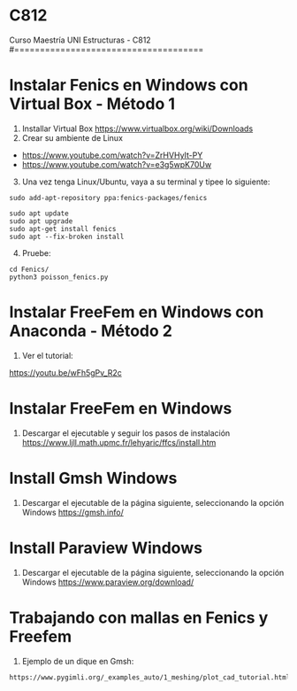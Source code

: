# C812
Curso Maestría UNI Estructuras - C812
#=====================================

# Instalar Fenics en Windows con Virtual Box - Método 1

1. Installar Virtual Box 
https://www.virtualbox.org/wiki/Downloads
2. Crear su ambiente de Linux
- https://www.youtube.com/watch?v=ZrHVHyIt-PY 
- https://www.youtube.com/watch?v=e3g5wpK70Uw


3. Una vez tenga Linux/Ubuntu, vaya a su terminal y tipee lo siguiente:

~~~
sudo add-apt-repository ppa:fenics-packages/fenics
~~~

~~~
sudo apt update
sudo apt upgrade
sudo apt-get install fenics
sudo apt --fix-broken install   
~~~

4. Pruebe:
~~~
cd Fenics/
python3 poisson_fenics.py
~~~
# Instalar FreeFem en Windows con Anaconda - Método 2

1. Ver el tutorial:

https://youtu.be/wFh5gPv_R2c

# Instalar FreeFem en Windows

1. Descargar el ejecutable y seguir los pasos de instalación
https://www.ljll.math.upmc.fr/lehyaric/ffcs/install.htm

# Install Gmsh Windows
1. Descargar el ejecutable de la página siguiente, seleccionando la opción Windows
https://gmsh.info/

# Install Paraview Windows
1. Descargar el ejecutable de la página siguiente, seleccionando la opción Windows
https://www.paraview.org/download/


# Trabajando con mallas en Fenics y Freefem

1. Ejemplo de un dique en Gmsh:
~~~
https://www.pygimli.org/_examples_auto/1_meshing/plot_cad_tutorial.html
~~~